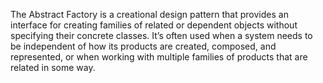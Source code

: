 The Abstract Factory is a creational design pattern that provides an interface for creating families of related or dependent objects without specifying their concrete classes. It’s often used when a system needs to be independent of how its products are created, composed, and represented, or when working with multiple families of products that are related in some way.
